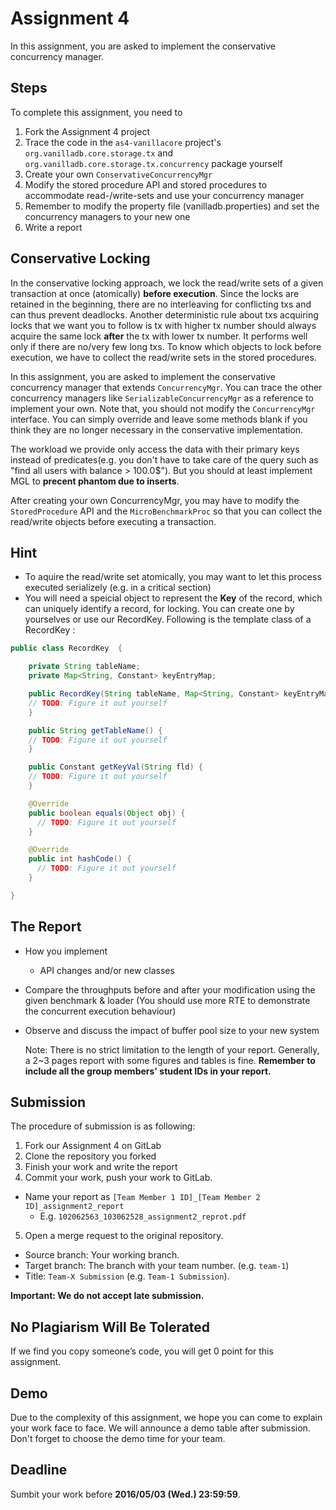 # Assignment 4
In this assignment, you are asked to implement the conservative concurrency manager.

## Steps
To complete this assignment, you need to

1. Fork the Assignment 4 project
2. Trace the code in the `as4-vanillacore` project's `org.vanilladb.core.storage.tx` and `org.vanilladb.core.storage.tx.concurrency` package yourself
3. Create your own `ConservativeConcurrencyMgr`
4. Modify the stored procedure API and stored procedures to accommodate read-/write-sets and use your concurrency manager
5. Remember to modify the property file (vanilladb.properties) and set the concurrency managers to your new one
6. Write a report

## Conservative Locking

In the conservative locking approach, we lock the read/write sets of a given transaction at once (atomically) **before execution**. Since the locks are retained in the beginning, there are no interleaving for conflicting txs and can thus prevent deadlocks. Another deterministic rule about txs acquiring locks that we want you to follow is tx with higher tx number should always acquire the same lock **after** the tx with lower tx number. It performs well only if there are no/very few long txs. To know which objects to lock before execution, we have to collect the read/write sets in the stored procedures.

In this assignment, you are asked to implement the conservative concurrency manager that extends `ConcurrencyMgr`. You can trace the other concurrency managers like `SerializableConcurrencyMgr` as a reference to implement your own. Note that, you should not modify the `ConcurrencyMgr` interface. You can simply override and leave some methods blank if you think they are no longer necessary in the conservative implementation.

The workload we provide only access the data with their primary keys instead of predicates(e.g. you don't have to take care of the query such as "find all users with balance > 100.0$"). But you should at least implement MGL to **precent phantom due to inserts**.

After creating your own ConcurrencyMgr, you may have to modify the `StoredProcedure` API and the `MicroBenchmarkProc` so that you can collect the read/write objects before executing a transaction.

## Hint

- To aquire the read/write set atomically, you may want to let this process executed serializely (e.g. in a critical section)
- You will need a speicial object to represent the **Key** of the record, which can uniquely identify a record, for locking. You can create one by yourselves or use our RecordKey. Following is the template class of a RecordKey :

```Java
public class RecordKey  {

	private String tableName;
	private Map<String, Constant> keyEntryMap;

	public RecordKey(String tableName, Map<String, Constant> keyEntryMap) {
    // TODO: Figure it out yourself
	}

	public String getTableName() {
    // TODO: Figure it out yourself
	}

	public Constant getKeyVal(String fld) {
    // TODO: Figure it out yourself
	}

    @Override
    public boolean equals(Object obj) {
      // TODO: Figure it out yourself
    }

    @Override
    public int hashCode() {
      // TODO: Figure it out yourself
    }

}

```

## The Report

- How you implement
  - API changes and/or new classes
- Compare the throughputs before and after your modification using the given benchmark & loader (You should use more RTE to demonstrate the concurrent execution behaviour)
- Observe and discuss the impact of buffer pool size to your new system

	Note: There is no strict limitation to the length of your report. Generally, a 2~3 pages report with some figures and tables is fine. **Remember to include all the group members' student IDs in your report.**

## Submission

The procedure of submission is as following:

1. Fork our Assignment 4 on GitLab
2. Clone the repository you forked
3. Finish your work and write the report
4. Commit your work, push your work to GitLab.
  - Name your report as `[Team Member 1 ID]_[Team Member 2 ID]_assignment2_report`
    - E.g. `102062563_103062528_assignment2_reprot.pdf`
5. Open a merge request to the original repository.
  - Source branch: Your working branch.
  - Target branch: The branch with your team number. (e.g. `team-1`)
  - Title: `Team-X Submission` (e.g. `Team-1 Submission`).

**Important: We do not accept late submission.**

## No Plagiarism Will Be Tolerated

If we find you copy someone’s code, you will get 0 point for this assignment.

## Demo

Due to the complexity of this assignment, we hope you can come to explain your work face to face. We will announce a demo table after submission. Don't forget to choose the demo time for your team.

## Deadline
Sumbit your work before **2016/05/03 (Wed.) 23:59:59**.
